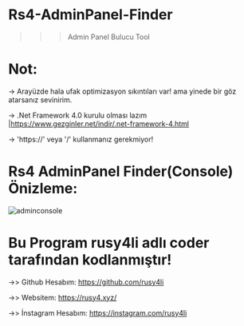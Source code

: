 # Rs4-AdminPanel-Finder
>>> Admin Panel Bulucu Tool


# Not:
-> Arayüzde hala ufak optimizasyon sıkıntıları var! ama yinede bir göz atarsanız sevinirim.

-> .Net Framework 4.0 kurulu olması lazım
|https://www.gezginler.net/indir/.net-framework-4.html

-> 'https://' veya '/' kullanmanız gerekmiyor! 

# Rs4 AdminPanel Finder(Console) Önizleme:
![adminconsole](https://user-images.githubusercontent.com/90040826/151723344-ea5782f3-4703-47f1-a6a1-00ed1046fea2.png)

# Bu Program rusy4li adlı coder tarafından kodlanmıştır!
->> Github Hesabım: https://github.com/rusy4li

->> Websitem: https://rusy4.xyz/

->> İnstagram Hesabım: https://instagram.com/rusy4li
